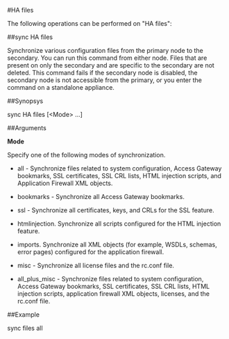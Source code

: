 #HA files

The following operations can be performed on "HA files":


##sync HA files

Synchronize various configuration files from the primary node to the secondary. You can run this command from either node. Files that are present on only the secondary and are specific to the secondary are not deleted. This command fails if the secondary node is disabled, the secondary node is not accessible from the primary, or you enter the command on a standalone appliance.


##Synopsys

sync HA files [&lt;Mode> ...]


##Arguments

<b>Mode</b>
Specify one of the following modes of synchronization.
* all - Synchronize files related to system configuration, Access Gateway bookmarks, SSL certificates, SSL CRL lists, HTML injection scripts, and Application Firewall XML objects. 
* bookmarks - Synchronize all Access Gateway bookmarks.
* ssl - Synchronize all certificates, keys, and CRLs for the SSL feature. 
* htmlinjection. Synchronize all scripts configured for the HTML injection feature. 
* imports. Synchronize all XML objects (for example, WSDLs, schemas, error pages) configured for the application firewall. 
* misc - Synchronize all license files and the rc.conf file. 
* all_plus_misc - Synchronize files related to system configuration, Access Gateway bookmarks, SSL certificates, SSL CRL lists, HTML injection scripts, application firewall XML objects, licenses, and the rc.conf file.



##Example

sync files all

